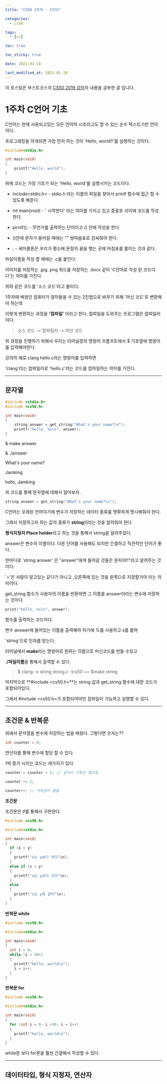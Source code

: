 ```yaml
---
title: "CS50 2주차 - C언어"

categories:
  - cs50

tags:
  - [cs]

toc: true

toc_sticky: true

date: 2021-01-18

last_modified_at: 2021-01-18
---
```


이 포스팅은 부스트코스의 [CS50 2019 강의](https://www.boostcourse.org/cs112/joinLectures/43415)의 내용을 공부한 글 입니다.

# 1주차 C언어 기초

C언어는 현재 사용되고있는 모든 언어의 시초라고도 할 수 있는 순수 텍스트기반 언어이다.

프로그래밍을 하게되면 가장 먼저 하는 것이 'Hello, world!!'를 실행하는 것이다.

```c
#include<stdio.h>

int main(void)
{
    printf("Hello, world");
}
```

위에 코드는 가장 기초가 되는 'Hello, world'를 실행시키는 코드이다.

- include<stdio.h> - stdio.h 라는 이름의 파일을 찾아서 printf 함수에 접근 할 수 있도록 해준다.

- int main(void) - ' 시작한다' 라는 의미를 가지고 있고 중괄호 사이에 코드를 작성한다.

- pirntf(); - 무언가를 출력하는 단어이고 () 안에 작성을 한다

- ()안에 문자가 들어갈 때에는 "" 쌍따옴표로 감싸줘야 한다.

- ; - 세미콜론은 우리가 평소에 문장의 끝을 맺는 곳에 마침표를 붙이는 것과 같다.

파일이름을 작성 할 때에는 .c를 붙인다.

이미지를 저장하는 .jpg .png 워드를 저장하는 .docx 같이 'C언어로 작성 된 코드이다'는 의미를 가진다.

위와 같은 코드를 '소스 코드'라고 불리다.

1주차때 배웠던 컴퓨터가 알아들을 수 있는 2진법으로 바꾸기 위해 '머신 코드'로 변환해야 하는데

이렇게 변환하는 과정을 **'컴파일'** 이라고 한다. 컴파일을 도와주는 프로그램은 컴파일러이다.

> 소스 코드 -> 컴파일러 -> 머신 코드

위 과정을 진행하기 위해서 우리는 터미널창의 명령어 프롬프트에서 \$ 기호옆에 명령어를 입력해야한다.

강의의 예로 clang hello.c라는 명령어를 입력하면

'clang'라는 컴파일러로 'hello.c'라는 코드를 컴파일하는 의미를 가진다.

---

## 문자열

```c
#include <stdio.h>
#include <cs50.h>

int main(void)
{
    string answer = get_string("What's your name?\n");
    printf("hello, %s\n", answer);
}
```

& make answer

& ./answer

What's your name?

Jamking

hello, Jamking

위 코드를 통해 문자열에 대해서 알아보자.

```c
string answer = get_string("What's your name?\n");
```

C언어는 오래된 언어이기에 변수가 저장하는 데이터 종류를 명확하게 명시해줘야 한다.

그래서 저장하고자 하는 값의 종류가 **string**이라는 것을 알려줘야 한다.

**형식지정자 Place holder**라고 하는 것을 통해서 string을 알려주었다.

answer은 변수의 이름이다. 다른 단어를 사용해도 되지만 간결하고 직관적인 단어가 좋다.

한마디로 'string answer' 은 "answer"에게 들어갈 것들은 문자야!!"라고 알려주는 것이다.

'='은 사람이 알고있는 같다가 아니고 ,오른쪽에 있는 것을 왼쪽으로 지정할거야 라는 의미이다.

get_string 함수가 사용자의 이름을 반환하면 그 이름을 answer이라는 변수에 저장하는 것이다.

```c
print("hello, %s\n", answer);
```

함수를 출력하는 코드이다.

변수 answer에 들어있는 이름을 출력해야 하기에 %를 사용하고 s를 붙여

'string'으로 인자를 받는다.

터미널에서 **make**라는 명령어로 원하는 이름으로 머신코드를 만들 수있고

**./파일이름**을 통해서 출력할 수 있다.

> $ clang -o string string.c -lcs50   ==   $make string

마지막으로 **#include <cs50.h>**는 string 값과 get_string 함수에 대한 코드가 포함되어있다.

그래서 #include <cs50.h>가 포함되어야만 컴파일이 가능하고 실행할 수 있다.

---

## 조건문 & 반복문

위에서 문자열을 변수에 저장하는 법을 배웠다. 그렇다면 숫자는??

```c
int counter = 0;
```

연산자를 통해 변수에 할당 할 수 있다.

1씩 증가 시키는 코드는 세가지가 있다.

```c
counter = counter + 1; // 길어서 가독성 떨어짐

counter += 1;

counter++; // 가독성이 좋음
```

**조건문**

조건문은 if를 통해서 구현한다.

```c
#include <cs50.h>

#include<stdio.h>

int main(void)
{
  if (x < y)
  {
    printf("x는 y보다 작다"\n);
  }
  else if (x > y)
  {
    printf("x는 y보다 크다"\n);
  }
  else
  {
    printf("x는 y와 같다"\n);
  }
}
```

**반복문 while**

```c
#include <cs50.h>

#include<stdio.h>

int main(void)
{
  int i = 0;
  while (i < 50>)
  {
    printf("hello, world\n");
    i = i++;
  }
}
```

**반복문 for**

```c
#include <cs50.h>

#include<stdio.h>

int main(void)
{
  for (int i = 0; i <50; i = i++)
  {
    printf("hello, world\n");
  }
}
```

while문 보다 for문을 훨씬 간결해서 작성할 수 있다.

---

## 데이터타입, 형식 지정자, 연산자
